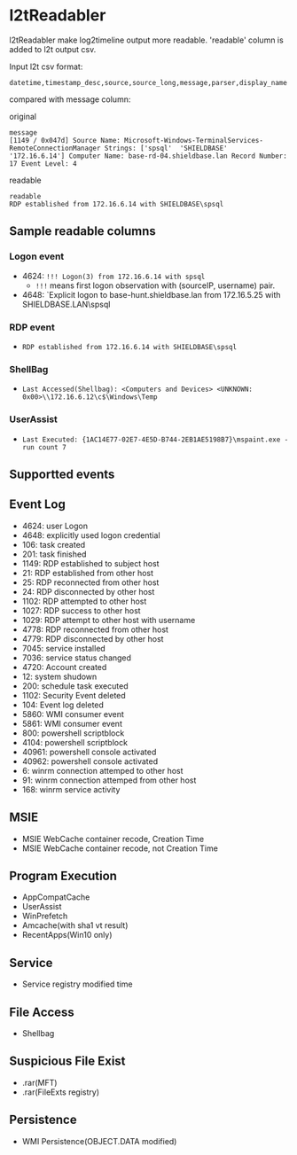 # l2tReadabler

l2tReadabler make log2timeline output more readable.
'readable' column is added to l2t output csv.

Input l2t csv format:

```
datetime,timestamp_desc,source,source_long,message,parser,display_name
```

compared with message column:

original
```
message
[1149 / 0x047d] Source Name: Microsoft-Windows-TerminalServices-RemoteConnectionManager Strings: ['spsql'  'SHIELDBASE'  '172.16.6.14'] Computer Name: base-rd-04.shieldbase.lan Record Number: 17 Event Level: 4
```

readable
```
readable
RDP established from 172.16.6.14 with SHIELDBASE\spsql
```


## Sample readable columns
### Logon event

* 4624: `!!! Logon(3) from 172.16.6.14 with spsql`
    * `!!!` means first logon observation with (sourceIP, username) pair.
* 4648: `Explicit logon to base-hunt.shieldbase.lan from 172.16.5.25 with SHIELDBASE.LAN\spsql

### RDP event
* `RDP established from 172.16.6.14 with SHIELDBASE\spsql`

### ShellBag
* `Last Accessed(Shellbag): <Computers and Devices> <UNKNOWN: 0x00>\\172.16.6.12\c$\Windows\Temp`

### UserAssist
* `Last Executed: {1AC14E77-02E7-4E5D-B744-2EB1AE5198B7}\mspaint.exe - run count 7`

## Supportted events
## Event Log
* 4624: user Logon
* 4648: explicitly used logon credential
* 106: task created
* 201: task finished
* 1149: RDP established to subject host
* 21: RDP established from other host
* 25: RDP reconnected from other host
* 24: RDP disconnected by other host
* 1102: RDP attempted to other host
* 1027: RDP success to other host
* 1029: RDP attempt to other host with username
* 4778: RDP reconnected from other host
* 4779: RDP disconnected by other host
* 7045: service installed
* 7036: service status changed
* 4720: Account created
* 12: system shudown
* 200: schedule task executed
* 1102: Security Event deleted
* 104: Event log deleted
* 5860: WMI consumer event
* 5861: WMI consumer event
* 800: powershell scriptblock
* 4104: powershell scriptblock
* 40961: powershell console activated
* 40962: powershell console activated
* 6: winrm connection attemped to other host
* 91: winrm connection attemped from other host
* 168: winrm service activity

## MSIE 
* MSIE WebCache container recode, Creation Time
* MSIE WebCache container recode, not Creation Time


## Program Execution
* AppCompatCache
* UserAssist
* WinPrefetch
* Amcache(with sha1 vt result)
* RecentApps(Win10 only)

## Service 
* Service registry modified time


## File Access
* Shellbag


## Suspicious File Exist
* .rar(MFT)
* .rar(FileExts registry)

## Persistence
* WMI Persistence(OBJECT.DATA modified)

